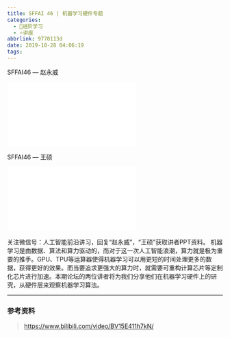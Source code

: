 ```yaml
---
title: SFFAI 46 | 机器学习硬件专题
categories:
  - 🌙进阶学习
  - ⭐讲座
abbrlink: 9778113d
date: 2019-10-28 04:06:19
tags:
---
```


SFFAI46 — 赵永威

<iframe src="//player.bilibili.com/player.html?aid=73734860&bvid=BV15E411h7kN&cid=126107045&p=1" scrolling="no" border="0" frameborder="no" framespacing="0" allowfullscreen="true"> </iframe>

<!--more-->

SFFAI46 — 王硕

<iframe src="//player.bilibili.com/player.html?aid=73734860&bvid=BV15E411h7kN&cid=126111644&p=2" scrolling="no" border="0" frameborder="no" framespacing="0" allowfullscreen="true"> </iframe>

关注微信号：人工智能前沿讲习，回复“赵永威”，“王硕”获取讲者PPT资料。
机器学习是由数据、算法和算力驱动的，而对于这一次人工智能浪潮，算力就是极为重要的推手。GPU、TPU等运算器使得机器学习可以用更短的时间处理更多的数据，获得更好的效果。而当要追求更强大的算力时，就需要可重构计算芯片等定制化芯片进行加速。本期论坛的两位讲者将为我们分享他们在机器学习硬件上的研究，从硬件层来观察机器学习算法。

***

### 参考资料

> <https://www.bilibili.com/video/BV15E411h7kN/>
